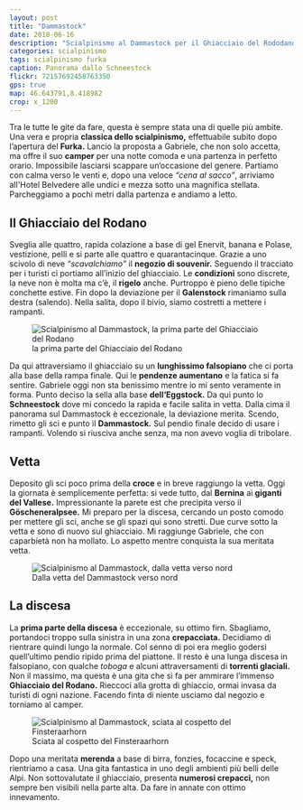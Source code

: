 ```yaml
---
layout: post
title: "Dammastock"
date: 2018-06-16
description: "Scialpinismo al Dammastock per il Ghiacciaio del Rododano con partenza dall’Albergo Belvedere dopo il Passo del Furka"
categories: scialpinismo
tags: scialpinismo furka 
caption: Panorama dallo Schneestock
flickr: 72157692458763350
gps: true
map: 46.643791,8.418982
crop: x_1200
---
```


Tra le tutte le gite da fare, questa è sempre stata una di quelle più ambite. Una vera e propria **classica dello scialpinismo,** effettuabile subito dopo l’apertura del **Furka.** Lancio la proposta a Gabriele, che non solo accetta, ma offre il suo **camper** per una notte comoda e una partenza in perfetto orario. Impossibile lasciarsi scappare un‘occasione del genere. Partiamo con calma verso le venti e, dopo una veloce *“cena al sacco”*, arriviamo all'Hotel Belvedere alle undici e mezza sotto una magnifica stellata. Parcheggiamo a pochi metri dalla partenza e andiamo a letto.

## Il Ghiacciaio del Rodano

Sveglia alle quattro, rapida colazione a base di gel Enervit, banana e Polase, vestizione, pelli e si parte alle quattro e quarantacinque. Grazie a uno scivolo di neve *“scavalchiamo”* il **negozio di souvenir.** Seguendo il tracciato per i turisti ci portiamo all’inizio del ghiacciaio. Le **condizioni** sono discrete, la neve non è molta ma c’è, il **rigelo** anche. Purtroppo è pieno delle tipiche conchette estive. Fin dopo la deviazione per il **Galenstock** rimaniamo sulla destra (salendo). Nella salita, dopo il bivio, siamo costretti a mettere i rampanti.

<figure>
    <img src="https://farm2.staticflickr.com/1782/42948444681_a4cf87d769_c.jpg" alt="Scialpinismo al Dammastock, la prima parte del Ghiacciaio del Rodano" /> 
    <figcaption>la prima parte del Ghiacciaio del Rodano</figcaption>
</figure>

Da qui attraversiamo il ghiacciaio su un **lunghissimo falsopiano** che ci porta alla base della rampa finale. Qui le **pendenze aumentano** e la fatica si fa sentire. Gabriele oggi non sta benissimo mentre io mi sento veramente in forma. Punto deciso la sella alla base **dell‘Eggstock.** Da qui punto lo **Schneestock** dove mi concedo la rapida e facile salita in vetta. Dalla cima il panorama sul Dammastock è eccezionale, la deviazione merita. Scendo, rimetto gli sci e punto il **Dammastock.** Sul pendio finale decido di usare i rampanti. Volendo si riusciva anche senza, ma non avevo voglia di tribolare.

## Vetta

Deposito gli sci poco prima della **croce** e in breve raggiungo la vetta. Oggi la giornata è semplicemente perfetta: si vede tutto, dal **Bernina** ai **giganti del Vallese.** Impressionante la parete est che precipita verso il **Göscheneralpsee.** Mi preparo per la discesa, cercando un posto comodo per mettere gli sci, anche se gli spazi qui sono stretti. Due curve sotto la vetta e sono di nuovo sul ghiacciaio. Mi raggiunge Gabriele, che con caparbietà non ha mollato. Lo aspetto mentre conquista la sua meritata vetta. 

<figure>
    <img src="https://farm1.staticflickr.com/918/42356824644_86bb9daa97_c.jpg" alt="Scialpinismo al Dammastock, dalla vetta verso nord" /> 
    <figcaption>Dalla vetta del Dammastock verso nord</figcaption>
</figure>

## La discesa

La **prima parte della discesa** è eccezionale, su ottimo firn. Sbagliamo, portandoci troppo sulla sinistra in una zona **crepacciata.** Decidiamo di rientrare quindi lungo la normale. Col senno di poi era meglio godersi quell’ultimo pendio ripido prima del piattone. Il resto è una lunga discesa in falsopiano, con qualche *toboga* e alcuni attraversamenti di **torrenti glaciali.** Non il massimo, ma questa è una gita che si fa per ammirare l’immenso **Ghiacciaio del Rodano.** Rieccoci alla grotta di ghiaccio, ormai invasa da turisti di ogni nazione. Facendo finta di niente usciamo dal negozio e torniamo al camper.

<figure>
    <img src="https://farm2.staticflickr.com/1838/42948443481_dfd4775988_c.jpg" alt="Scialpinismo al Dammastock, sciata al cospetto del Finsteraarhorn" /> 
    <figcaption>Sciata al cospetto del Finsteraarhorn</figcaption>
</figure>

Dopo una meritata **merenda** a base di birra, fonzies, focaccine e speck, rientriamo a casa. Una gita fantastica in uno degli ambienti più belli delle Alpi. Non sottovalutate il ghiacciaio, presenta **numerosi crepacci,** non sempre ben visibili nella parte alta. Da fare in annate con ottimo innevamento.
